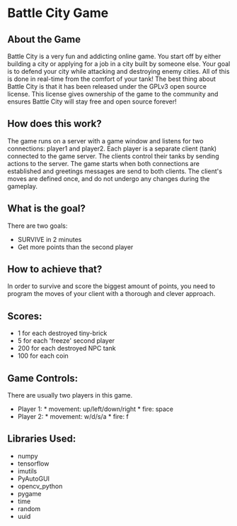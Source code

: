 # Battle City Game
## About the Game
Battle City is a very fun and addicting online game. You start off by either building a city or applying for a job in a city built by someone else. Your goal is to defend your city while attacking and destroying enemy cities. All of this is done in real-time from the comfort of your tank! The best thing about Battle City is that it has been released under the GPLv3 open source license. This license gives ownership of the game to the community and ensures Battle City will stay free and open source forever! 

## How does this work?
The game runs on a server with a game window and listens for two connections: player1 and player2. Each player is a separate client (tank) connected to the game server. The clients control their tanks by sending actions to the server. The game starts when both connections are established and greetings messages are send to both clients. The client's moves are defined once, and do not undergo any changes during the gameplay.

## What is the goal?
There are two goals:
- SURVIVE in 2 minutes
- Get more points than the second player

## How to achieve that?
In order to survive and score the biggest amount of points, you need to program the moves of your client with a thorough and clever approach.

## Scores:
- 1 for each destroyed tiny-brick
- 5 for each 'freeze' second player
- 200 for each destroyed NPC tank
- 100 for each coin

## Game Controls:
There are usually two players in this game.
- Player 1: * movement: up/left/down/right * fire: space
- Player 2: * movement: w/d/s/a * fire: f

## Libraries Used:
- numpy
- tensorflow
- imutils
- PyAutoGUI
- opencv_python
- pygame
- time
- random
- uuid
